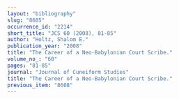 ```yaml
---
layout: "bibliography"
slug: "8605"
occurrence_id: "2214"
short_title: "JCS 60 (2008), 81-85"
author: "Holtz, Shalom E."
publication_year: "2008"
title: "The Career of a Neo-Babylonian Court Scribe."
volume_no_: "60"
pages: "81-85"
journal: "Journal of Cuneiform Studies"
title: "The Career of a Neo-Babylonian Court Scribe."
previous_item: "8608"
---
```


